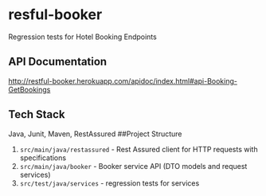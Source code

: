 # resful-booker
Regression tests for Hotel Booking Endpoints
## API Documentation
http://restful-booker.herokuapp.com/apidoc/index.html#api-Booking-GetBookings
## Tech Stack
Java, Junit, Maven, RestAssured
##Project Structure
1. `src/main/java/restassured` - Rest Assured client for HTTP requests with specifications
2. `src/main/java/booker` - Booker service API (DTO models and request services)
3. `src/test/java/services` - regression tests for services
